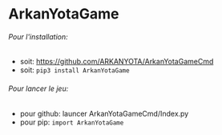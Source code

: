 # ArkanYotaGame

###### Pour l'installation:        
- soit:  https://github.com/ARKANYOTA/ArkanYotaGameCmd    
- soit:  ```pip3 install ArkanYotaGame```    
###### Pour lancer le jeu:   
- pour github: launcer ArkanYotaGameCmd/Index.py   
- pour pip: ```import ArkanYotaGame```    

